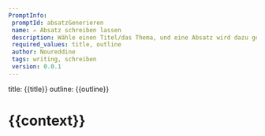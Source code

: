 ```yaml
---
PromptInfo:
 promptId: absatzGenerieren
 name: ✍️ Absatz schreiben lassen
 description: Wähle einen Titel/das Thema, und eine Absatz wird dazu generiert.
 required_values: title, outline
 author: Noureddine
 tags: writing, schreiben
 version: 0.0.1
---
```

title:
{{title}}
outline:
{{outline}}

# {{context}}
